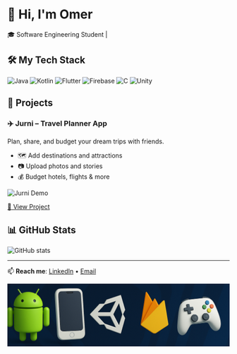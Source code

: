# 👋 Hi, I'm Omer

🎓 Software Engineering Student | 


## 🛠️ My Tech Stack

![Java](https://img.shields.io/badge/Java-ED8B00?style=for-the-badge&logo=java&logoColor=white)
![Kotlin](https://img.shields.io/badge/Kotlin-0095D5?style=for-the-badge&logo=kotlin&logoColor=white)
![Flutter](https://img.shields.io/badge/Flutter-02569B?style=for-the-badge&logo=flutter&logoColor=white)
![Firebase](https://img.shields.io/badge/Firebase-FFCA28?style=for-the-badge&logo=firebase&logoColor=black)
![C](https://img.shields.io/badge/C-00599C?style=for-the-badge&logo=c&logoColor=white)
![Unity](https://img.shields.io/badge/Unity-000000?style=for-the-badge&logo=unity&logoColor=white)


## 🚀 Projects

### ✈️ Jurni – Travel Planner App
Plan, share, and budget your dream trips with friends.
- 🗺 Add destinations and attractions
- 📷 Upload photos and stories
- 💰 Budget hotels, flights & more

![Jurni Demo](./assets/jurni-demo.gif)

[🔗 View Project](https://github.com/yourusername/jurni)

## 📊 GitHub Stats

![GitHub stats](https://github-readme-stats.vercel.app/api?username=yourusername&show_icons=true&theme=tokyonight)

---

📫 **Reach me**: [LinkedIn](https://linkedin.com/in/yourprofile) • [Email](mailto:your@email.com)

<img src="github_banner.png" alt="GitHub Banner" style="max-width: 100%; height: auto;" />


